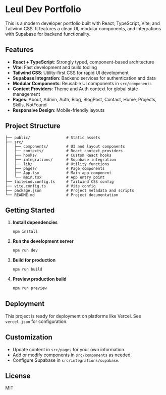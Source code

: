 
# Leul Dev Portfolio

This is a modern developer portfolio built with React, TypeScript, Vite, and Tailwind CSS. It features a clean UI, modular components, and integrations with Supabase for backend functionality.

## Features

- **React + TypeScript**: Strongly typed, component-based architecture
- **Vite**: Fast development and build tooling
- **Tailwind CSS**: Utility-first CSS for rapid UI development
- **Supabase Integration**: Backend services for authentication and data
- **Modular Components**: Reusable UI components in `src/components`
- **Context Providers**: Theme and Auth context for global state management
- **Pages**: About, Admin, Auth, Blog, BlogPost, Contact, Home, Projects, Skills, NotFound
- **Responsive Design**: Mobile-friendly layouts

## Project Structure

```
├── public/                # Static assets
├── src/
│   ├── components/        # UI and layout components
│   ├── contexts/          # React context providers
│   ├── hooks/             # Custom React hooks
│   ├── integrations/      # Supabase integration
│   ├── lib/               # Utility functions
│   ├── pages/             # Page components
│   ├── App.tsx            # Main app component
│   └── main.tsx           # App entry point
├── tailwind.config.ts     # Tailwind CSS config
├── vite.config.ts         # Vite config
├── package.json           # Project metadata and scripts
└── README.md              # Project documentation
```

## Getting Started

1. **Install dependencies**
	```bash
	npm install
	```
2. **Run the development server**
	```bash
	npm run dev
	```
3. **Build for production**
	```bash
	npm run build
	```
4. **Preview production build**
	```bash
	npm run preview
	```

## Deployment

This project is ready for deployment on platforms like Vercel. See `vercel.json` for configuration.

## Customization

- Update content in `src/pages` for your own information.
- Add or modify components in `src/components` as needed.
- Configure Supabase in `src/integrations/supabase`.

## License

MIT

